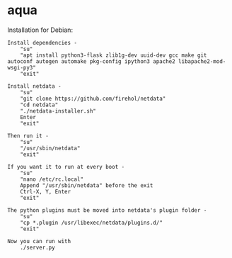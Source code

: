 # aqua

Installation for Debian:

    Install dependencies -
        "su"
        "apt install python3-flask zlib1g-dev uuid-dev gcc make git autoconf autogen automake pkg-config ipython3 apache2 libapache2-mod-wsgi-py3" 
        "exit"

    Install netdata -
        "su"
        "git clone https://github.com/firehol/netdata"
        "cd netdata"
        "./netdata-installer.sh"
        Enter
        "exit"

    Then run it -
        "su"
        "/usr/sbin/netdata"
        "exit"
    
    If you want it to run at every boot - 
        "su"
        "nano /etc/rc.local"
        Append "/usr/sbin/netdata" before the exit
        Ctrl-X, Y, Enter
        "exit"

    The python plugins must be moved into netdata's plugin folder - 
        "su"
        "cp *.plugin /usr/libexec/netdata/plugins.d/"
        "exit"
    
    Now you can run with
        ./server.py

    
